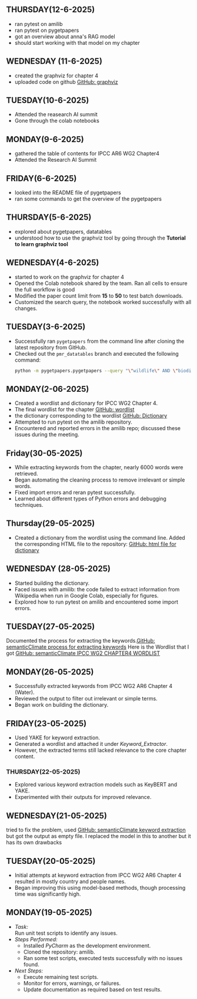 ## THURSDAY(12-6-2025)
* ran pytest on amilib
* ran pytest on pygetpapers
* got an overview about anna's RAG model
* should start working with that model on my chapter
## WEDNESDAY (11-6-2025)
* created the graphviz for chapter 4
* uploaded code on github  [GitHub: graphviz](https://github.com/semanticClimate/internship_sC/tree/Haarthi/graphviz)
## TUESDAY(10-6-2025)
* Attended the reasearch AI summit
* Gone through the colab notebooks
## MONDAY(9-6-2025)
* gathered the table of contents for IPCC AR6 WG2 Chapter4
* Attended the Research AI Summit 
## FRIDAY(6-6-2025)
*  looked into the README file of pygetpapers
*  ran some commands to get the overview of the pygetpapers
## THURSDAY(5-6-2025)
* explored about pygetpapers, datatables
* understood how to use the graphviz tool by going through the **Tutorial to learn graphviz tool**
## WEDNESDAY(4-6-2025)
* started to work on the graphviz for chapter 4
* Opened the Colab notebook shared by the team. Ran all cells to ensure the full workflow is good
* Modified the paper count limit from **15** to **50** to test batch downloads.
* Customized the search query, the notebook worked successfully with all changes.
## TUESDAY(3-6-2025)
* Successfully ran `pygetpapers` from the command line after cloning the latest repository from GitHub.
* Checked out the `pmr_datatables` branch and executed the following command:
  ```bash
  python -m pygetpapers.pygetpapers --query "\"wildlife\" AND \"biodiversity\"" --pdf --limit 5 --output downloaded_file --api openalex
## MONDAY(2-06-2025)
* Created a wordlist and dictionary for IPCC WG2 Chapter 4. 
* The final wordlist for the chapter [GitHub: wordlist](https://github.com/semanticClimate/internship_sC/blob/Haarthi/Keyword_Extraction/IPCC-Ch04-Wordlist)
* the dictionary corresponding to the wordlist [GitHub: Dictionary](https://github.com/semanticClimate/internship_sC/blob/Haarthi/wg2chap04_dict.html)
* Attempted to run pytest on the amilib repository.
* Encountered and reported errors in the amilib repo; discussed these issues during the meeting.
## Friday(30-05-2025)
* While extracting keywords from the chapter, nearly 6000 words were retrieved.
* Began automating the cleaning process to remove irrelevant or simple words.
* Fixed import errors and reran pytest successfully.
* Learned about different types of Python errors and debugging techniques.
## Thursday(29-05-2025)
* Created a dictionary from the wordlist using the command line.
Added the corresponding HTML file to the repository: [GitHub: html file for dictionary](https://github.com/semanticClimate/internship_sC/blob/Haarthi/wg2chap04_dict.html)
## WEDNESDAY (28-05-2025)
* Started building the dictionary.
* Faced issues with amilib: the code failed to extract information from Wikipedia when run in Google Colab, especially for figures.
* Explored how to run pytest on amilib and encountered some import errors.
## TUESDAY(27-05-2025)
Documented the process for extracting the keywords.[GitHub: semanticClimate process for extracting keywords](https://github.com/semanticClimate/internship_sC/blob/Haarthi/Keyword_Extraction_Process.md)
Here is the Wordlist that I got
[GitHub: semanticClimate IPCC WG2 CHAPTER4 WORDLIST](https://github.com/semanticClimate/internship_sC/blob/Haarthi/Keyword_Extraction/keyphrases.csv)
## MONDAY(26-05-2025)
* Successfully extracted keywords from IPCC WG2 AR6 Chapter 4 (Water).
* Reviewed the output to filter out irrelevant or simple terms.
* Began work on building the dictionary.
## FRIDAY(23-05-2025)
* Used YAKE for keyword extraction.
* Generated a wordlist and attached it under *Keyword_Extractor*.
* However, the extracted terms still lacked relevance to the core chapter content.
### THURSDAY(22-05-2025)
* Explored various keyword extraction models such as KeyBERT and YAKE.
* Experimented with their outputs for improved relevance.
## WEDNESDAY(21-05-2025)
tried to fix the problem, used [GitHub: semanticClimate keyword extraction](https://github.com/petermr/semanticClimate/blob/main/keyword_extraction/code_v2/keyword_extraction_v2_test.py)
but got the output as empty file. I replaced the model in this to another but it has its own drawbacks
## TUESDAY(20-05-2025)
* Initial attempts at keyword extraction from IPCC WG2 AR6 Chapter 4 resulted in mostly country and people names.
* Began improving this using model-based methods, though processing time was significantly high.
## MONDAY(19-05-2025)
- *Task:*  
  Run unit test scripts to identify any issues.
- *Steps Performed:*
  - Installed *PyCharm* as the development environment.
  - Cloned the repository: amilib.
  - Ran some test scripts, executed tests successfully with no issues found.
- *Next Steps:*
   - Execute remaining test scripts.
   - Monitor for errors, warnings, or failures.
   - Update documentation as required based on test results.               


